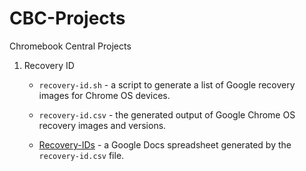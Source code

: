 # CBC-Projects
Chromebook Central Projects

1. Recovery ID
   * `recovery-id.sh`  - a script to generate a list of Google recovery images for Chrome OS devices.
   * `recovery-id.csv` - the generated output of Google Chrome OS recovery images and versions.
   
   * [Recovery-IDs](https://docs.google.com/spreadsheets/d/1fw_tKjvkWKYMiIxYi5VUBcHUKD2szpYQEr3bhK6cMpc/) - a Google Docs spreadsheet generated by the `recovery-id.csv` file.
